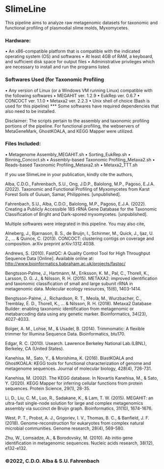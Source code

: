 # SlimeLine
This pipeline aims to analyze raw metagenomic datasets for taxonomic and functional profiling of plasmodial slime molds, Myxomycetes. 

### Hardware:
   • An x86-compatible platform that is compatible with the indicated operating system (OS) and softwares
   • At least 4GB of RAM, a keyboard, and sufficient disk space for output files
   • Administrative privileges which are necessary to install and run the programs listed. 
   
### Softwares Used (for Taxonomic Profiling
   • Any version of Linux (or a Windows VM running Linux) compatible with the following softwares
   • MEGAHIT ver. 1.2.9 
   • EukRep ver. 0.6.7
   • CONCOCT ver. 1.1.0
   • Metaxa2 ver. 2.2.3 
   • Unix shell of choice (Bash is used for this pipeline)
   *** Some softwares have required dependencies that also need to be installed.

Disclaimer: 
The scripts pertain to the assembly and taxonomic profiling portions of the pipeline. For functional profiling, the webservers of MetaGeneMark, GhostKOALA, and KEGG Mapper were utilized.

### Files Included:
   • Metagenome Assembly_MEGAHIT.sh
   • Sorting_EukRep.sh
   • Binning_Concoct.sh
   • Assembly-based Taxonomic Profiling_Metaxa2.sh
   • Reads-based Taxonomic Profiling_Metaxa2.sh
   • Metaxa2_TTT.sh
   
If you use SlimeLine in your publication, kindly cite the authors,

Alba, C.D.O., Fahrenbach, S.U., Ong, J.D.P., Balolong, M.P., Pagoso, E.J.A. (2022). Taxonomic and Functional Profiling of Myxomycetes from Karst Forest Soils of Guiuan, Samar, Philippines. [unpublished]. 

Fahrenbach, S.U., Alba, C.D.O., Balolong, M.P., Pagoso, E.J.A. (2022). Creating a Publicly Accessible 18S rRNA Gene Database for the Taxonomic Classification of Bright and Dark-spored myxomycetes. [unpublished]. 


Multiple softwares were integrated in this pipeline. You may also cite, 

Alneberg, J., Bjarnason, B. S., de Bruijn, I., Schirmer, M., Quick, J., Ijaz, U. Z., ... & Quince, C. 
(2013). CONCOCT: clustering contigs on coverage and composition. arXiv preprint 
arXiv:1312.4038.

Andrews, S. (2010). FastQC:  A Quality Control Tool for High Throughput Sequence Data [Online]. Available online at: http://www.bioinformatics.babraham.ac.uk/projects/fastqc/

Bengtsson‐Palme, J., Hartmann, M., Eriksson, K. M., Pal, C., Thorell, K., Larsson, D. G. J., & 
Nilsson, R. H. (2015). METAXA2: improved identification and taxonomic classification 
of small and large subunit rRNA in metagenomic data. Molecular ecology resources, 15(6), 1403-1414.

Bengtsson-Palme, J., Richardson, R. T., Meola, M., Wurzbacher, C., Tremblay, É. D., Thorell, 
K., ... & Nilsson, R. H. (2018). Metaxa2 Database Builder: enabling taxonomic 
identification from metagenomic or metabarcoding data using any genetic marker. 
Bioinformatics, 34(23), 4027-4033.

Bolger, A. M., Lohse, M., & Usadel, B. (2014). Trimmomatic: A flexible trimmer for Illumina Sequence Data. Bioinformatics, btu170.

Edgar, R. C. (2010). Usearch. Lawrence Berkeley National Lab.(LBNL), Berkeley, CA (United States).

Kanehisa, M., Sato, Y., & Morishima, K. (2016). BlastKOALA and GhostKOALA: KEGG tools for functional characterization of genome and metagenome sequences. Journal of molecular biology, 428(4), 726-731.

Kanehisa, M. (2002). The KEGG database. In Novartis Kanehisa, M., & Sato, Y. (2020). KEGG Mapper for inferring cellular functions from protein 
sequences. Protein Science, 29(1), 28-35.

Li, D., Liu, C. M., Luo, R., Sadakane, K., & Lam, T. W. (2015). MEGAHIT: an ultra-fast 
single-node solution for large and complex metagenomics assembly via succinct de 
Bruijn graph. Bioinformatics, 31(10), 1674-1676.

West, P. T., Probst, A. J., Grigoriev, I. V., Thomas, B. C., & Banfield, J. F. (2018). 
Genome-reconstruction for eukaryotes from complex natural microbial communities. 
Genome research, 28(4), 569-580.

Zhu, W., Lomsadze, A., & Borodovsky, M. (2010). Ab initio gene identification in metagenomic sequences. Nucleic acids research, 38(12), e132-e132.

### ©2022, C.D.O. Alba & S.U. Fahrenbach

